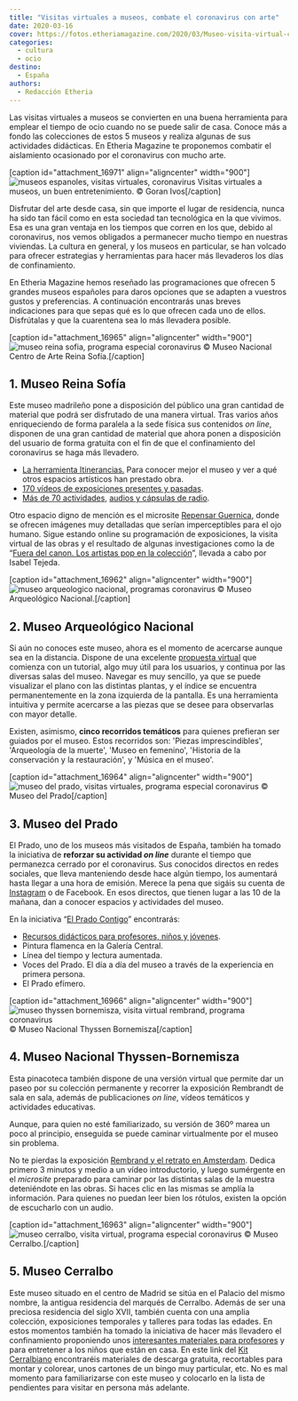```yaml
---
title: "Visitas virtuales a museos, combate el coronavirus con arte"
date: 2020-03-16
cover: https://fotos.etheriamagazine.com/2020/03/Museo-visita-virtual-coronavirus.jpg
categories: 
  - cultura
  - ocio
destino: 
  - España
authors: 
  - Redacción Etheria
---
```


Las visitas virtuales a museos se convierten en una buena herramienta para emplear el 
tiempo de ocio cuando no se puede salir de casa. Conoce más a fondo las colecciones de 
estos 5 museos y realiza algunas de sus actividades didácticas. En Etheria Magazine te 
proponemos combatir el aislamiento ocasionado por el coronavirus con mucho arte. 

\[caption id="attachment\_16971" align="aligncenter" width="900"\]![museos espanoles, visitas virtuales, coronavirus](https://fotos.etheriamagazine.com/2020/03/Museo-visita-virtual-coronavirus.jpg "Visitas virtuales a museos, un buen entretenimiento.") Visitas virtuales a museos, un buen entretenimiento. © Goran Ivos\[/caption\]

Disfrutar del arte desde casa, sin que importe el lugar de residencia, nunca ha sido tan fácil como en esta sociedad tan tecnológica en la que vivimos. Esa es una gran ventaja en los tiempos que corren en los que, debido al coronavirus, nos vemos obligados a permanecer mucho tiempo en nuestras viviendas. La cultura en general, y los museos en particular, se han volcado para ofrecer estrategias y herramientas para hacer más llevaderos los días de confinamiento.

En Etheria Magazine hemos reseñado las programaciones que ofrecen 5 grandes museos españoles para daros opciones que se adapten a vuestros gustos y preferencias. A continuación encontrarás unas breves indicaciones para que sepas qué es lo que ofrecen cada uno de ellos. Disfrútalas y que la cuarentena sea lo más llevadera posible.

\[caption id="attachment\_16965" align="aligncenter" width="900"\]![museo reina sofia, programa especial coronavirus](https://fotos.etheriamagazine.com/2020/03/museo-reina-sofia-coronavirus.jpg "Museo Nacional Centro de Arte Reina Sofía.") © Museo Nacional Centro de Arte Reina Sofía.\[/caption\]

## 1\. Museo Reina Sofía

Este museo madrileño pone a disposición del público una gran cantidad de material que podrá ser disfrutado de una manera virtual. Tras varios años enriqueciendo de forma paralela a la sede física sus contenidos _on line_, disponen de una gran cantidad de material que ahora ponen a disposición del usuario de forma gratuita con el fin de que el confinamiento del coronavirus se haga más llevadero.

- [La herramienta Itinerancias.](https://www.museoreinasofia.es/itinerancias/) Para conocer mejor el museo y ver a qué otros espacios artísticos han prestado obra.
- [170 vídeos de exposiciones presentes y pasadas](https://www.museoreinasofia.es/buscar?bundle=%28video%20OR%20audio%20OR%20radio%29&f%5B0%5D=bundle%3Avideo&f%5B1%5D=im_field_categoria_multimedia%3A5328).
- [Más de 70 actividades](https://www.museoreinasofia.es/buscar?bundle=%28video%20OR%20audio%20OR%20radio%29&f%5B0%5D=bundle%3Avideo&f%5B1%5D=im_field_categoria_multimedia%3A5329), [audios y cápsulas de radio](https://radio.museoreinasofia.es/).

Otro espacio digno de mención es el microsite [Repensar Guernica](https://guernica.museoreinasofia.es/), donde se ofrecen imágenes muy detalladas que serían imperceptibles para el ojo humano. Sigue estando online su programación de exposiciones, la visita virtual de las obras y el resultado de algunas investigaciones como la de “[Fuera del canon. Los artistas pop en la colección](https://www.museoreinasofia.es/obra-destacada/fuera-canon-artistas-pop)”, llevada a cabo por Isabel Tejeda.

\[caption id="attachment\_16962" align="aligncenter" width="900"\]![museo arqueologico nacional, programas coronavirus](https://fotos.etheriamagazine.com/2020/03/museo-arqueologico-coronavirus.jpg "Museo Arqueológico Nacional.") © Museo Arqueológico Nacional.\[/caption\]

## 2\. Museo Arqueológico Nacional

Si aún no conoces este museo, ahora es el momento de acercarse aunque sea en la distancia. Dispone de una excelente [propuesta virtual](https://manvirtual.es/) que comienza con un tutorial, algo muy útil para los usuarios, y continua por las diversas salas del museo. Navegar es muy sencillo, ya que se puede visualizar el plano con las distintas plantas, y el índice se encuentra permanentemente en la zona izquierda de la pantalla. Es una herramienta intuitiva y permite acercarse a las piezas que se desee para observarlas con mayor detalle.

Existen, asimismo, **cinco recorridos temáticos** para quienes prefieran ser guiados por el museo. Estos recorridos son: 'Piezas imprescindibles', 'Arqueología de la muerte', 'Museo en femenino', 'Historia de la conservación y la restauración', y 'Música en el museo'.

\[caption id="attachment\_16964" align="aligncenter" width="900"\]![museo del prado, visitas virtuales, programa especial coronavirus](https://fotos.etheriamagazine.com/2020/03/museo-del-prado-coronavirus.jpg "Museo del Prado") © Museo del Prado\[/caption\]

## 3\. Museo del Prado

El Prado, uno de los museos más visitados de España, también ha tomado la iniciativa de **reforzar su actividad _on line_** durante el tiempo que permanezca cerrado por el coronavirus. Sus conocidos directos en redes sociales, que lleva manteniendo desde hace algún tiempo, los aumentará hasta llegar a una hora de emisión. Merece la pena que sigáis su cuenta de [Instagram](https://www.instagram.com/museoprado/) o de Facebook. En esos directos, que tienen lugar a las 10 de la mañana, dan a conocer espacios y actividades del museo.

En la iniciativa “[El Prado Contigo](https://www.museodelprado.es/)” encontrarás:

- [Recursos didácticos para profesores, niños y jóvenes](https://www.museodelprado.es/recurso/recursos-para-escolares/d3ab491a-bb6e-d8af-d378-8b116ea86a62).
- Pintura flamenca en la Galería Central.
- Línea del tiempo y lectura aumentada.
- Voces del Prado. El día a día del museo a través de la experiencia en primera persona.
- El Prado efímero.

\[caption id="attachment\_16966" align="aligncenter" width="900"\]![museo thyssen bornemisza, visita virtual rembrand, programa coronavirus](https://fotos.etheriamagazine.com/2020/03/museo-thyssen-coronavirus.jpg "Museo Nacional Thyssen Bornemisza") © Museo Nacional Thyssen Bornemisza\[/caption\]

## 4\. Museo Nacional Thyssen-Bornemisza

Esta pinacoteca también dispone de una versión virtual que permite dar un paseo por su colección permanente y recorrer la exposición Rembrandt de sala en sala, además de publicaciones _on line_, vídeos temáticos y actividades educativas.

Aunque, para quien no esté familiarizado, su versión de 360º marea un poco al principio, enseguida se puede caminar virtualmente por el museo sin problema.

No te pierdas la exposición [Rembrand y el retrato en Amsterdam](https://static.museothyssen.org/microsites/exposiciones/2020/Rembrandt/index.htm). Dedica primero 3 minutos y medio a un vídeo introductorio, y luego sumérgente en el _microsite_ preparado para caminar por las distintas salas de la muestra deteniéndote en las obras. Si haces clic en las mismas se amplía la información. Para quienes no puedan leer bien los rótulos, existen la opción de escucharlo con un audio.

\[caption id="attachment\_16963" align="aligncenter" width="900"\]![museo cerralbo, visita virtual, programa especial coronavirus](https://fotos.etheriamagazine.com/2020/03/museo-cerralbo-coronavirus.jpg "Museo Cerralbo.") © Museo Cerralbo.\[/caption\]

## 5\. Museo Cerralbo

Este museo situado en el centro de Madrid se sitúa en el Palacio del mismo nombre, la antigua residencia del marqués de Cerralbo. Además de ser una preciosa residencia del siglo XVII, también cuenta con una amplia colección, exposiciones temporales y talleres para todas las edades. En estos momentos también ha tomado la iniciativa de hacer más llevadero el confinamiento proponiendo unos [interesantes materiales para profesores](http://www.culturaydeporte.gob.es/mcerralbo/actividades/programas-escolares/guia-didactica.html) y para entretener a los niños que están en casa. En este link del [Kit Cerralbiano](http://www.culturaydeporte.gob.es/mcerralbo/informacion/visita/especial-familias.html) encontraréis materiales de descarga gratuita, recortables para montar y colorear, unos cartones de un bingo muy particular, etc. No es mal momento para familiarizarse con este museo y colocarlo en la lista de pendientes para visitar en persona más adelante.
